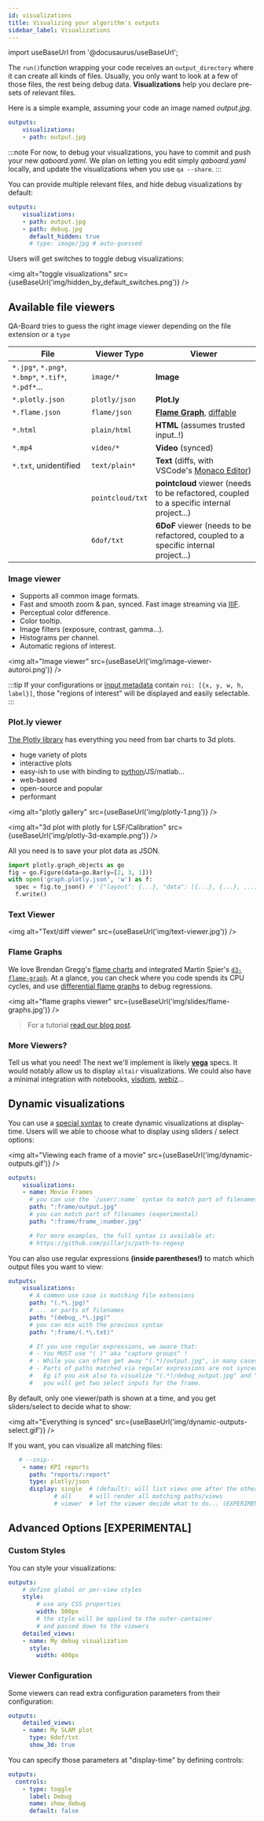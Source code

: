 ```yaml
---
id: visualizations
title: Visualizing your algorithm's outputs
sidebar_label: Visualizations
---
```

import useBaseUrl from '@docusaurus/useBaseUrl';

The `run()`function wrapping your code receives an `output_directory` where it can create all kinds of files. Usually, you only want to look at a few of those files, the rest being debug data. **Visualizations** help you declare pre-sets of relevant files. 

Here is a simple example, assuming your code an image named *output.jpg*.

```yaml title="qaboard.yaml"
outputs:
    visualizations:
    - path: output.jpg
```

:::note
For now, to debug your visualizations, you have to commit and push your new *qaboard.yaml*.
We plan on letting you edit simply *qaboard.yaml* locally, and update the visualizations when you use `qa --share`.
:::

You can provide multiple relevant files, and hide debug visualizations by default: 

```yaml {5-6} title="qaboard.yaml"
outputs:
    visualizations:
    - path: output.jpg
    - path: debug.jpg
      default_hidden: true
      # type: image/jpg # auto-guessed
```

Users will get switches to toggle debug visualizations:

<img alt="toggle visualizations" src={useBaseUrl('img/hidden_by_default_switches.png')} />


## Available file viewers
QA-Board tries to guess the right image viewer depending on the file extension or a `type`

File                                                | Viewer Type  | Viewer                                       |
----------------------------------------------------|--------------|----------------------------------------------|
`*.jpg*`, `*.png*`, `*.bmp*`, `*.tif*`, `*.pdf*`... |  `image/*`   | **Image**                                    |
`*.plotly.json`                                     | `plotly/json`| **Plot.ly**                                  |
`*.flame.json`                                      | `flame/json` | **[Flame Graph](http://www.brendangregg.com/flamegraphs.html)**, [diffable](http://www.brendangregg.com/blog/2014-11-09/differential-flame-graphs.html)          |
`*.html`                                            | `plain/html` | **HTML** (assumes trusted input..!)          |
`*.mp4`                                             | `video/*`    | **Video** (synced)                           |
`*.txt`, unidentified                               | `text/plain*`| **Text** (diffs, with VSCode's [Monaco Editor](https://microsoft.github.io/monaco-editor/))|
                                                    | `pointcloud/txt` | **pointcloud** viewer (needs to be refactored, coupled to a specific internal project...) |
                                                    | `6dof/txt`       | **6DoF** viewer (needs to be refactored, coupled to a specific internal project...)      |


### Image viewer
  * Supports all common image formats.
  * Fast and smooth zoom & pan, synced. Fast image streaming via [IIIF](https://iiif.io).
  * Perceptual color difference.
  * Color tooltip.
  * Image filters (exposure, contrast, gamma...).
  * Histograms per channel.
  * Automatic regions of interest.


<!-- <img alt="Image viewer" src={useBaseUrl('img/image-viewer.gif')} /> -->
<!-- <img alt="Image viewer" src={useBaseUrl('img/image-perceptural-diff.png')} /> -->

<img alt="Image viewer" src={useBaseUrl('img/image-viewer-autoroi.png')} />

:::tip
If your configurations or [input metadata](metadata-integration-external-databases) contain `roi: [{x, y, w, h, label}]`, those "regions of interest" will be displayed and easily selectable.
:::


<!-- http://qa:3000/CDE-Users/HW_ALG/CIS/tests/products/HM3/commit/051ee752a3aafa817b735bf34f7779dec9920387?reference=a4222720d3101049b3e43b458e2b8cd02470e65b&controls=%7B%22show%22%3A%7B%22Debug%20Image%22%3Afalse%2C%22CDE%20config%22%3Afalse%2C%22Video%22%3Afalse%2C%22BPC%20Directions%22%3Afalse%2C%22Remosaic%20RGB%22%3Afalse%2C%22HDR%20Merger%20LMS%20Weights%20Map%22%3Afalse%7D%2C%22diff%22%3Atrue%7D&batch=foveon_full&filter=Foveon_AFIT%2F61_SDQH_3_Nona_OutD_Person_FAR_1of800s_ISO100_5184x3792_GR.he&batch_ref=foveon_full&filter_ref= -->

### Plot.ly viewer
[The Plotly library](https://plot.ly/graphing-libraries/) has everything you need from bar charts to 3d plots.
- huge variety of plots
- interactive plots
- easy-ish to use with binding to [python](https://plot.ly/python/getting-started/)/JS/matlab...
- web-based
- open-source and popular
- performant

<img alt="plotly gallery" src={useBaseUrl('img/plotly-1.png')} />

<!-- <img alt="plotly gallery" src={useBaseUrl('img/plotly-2.png')} /> -->

<img alt="3d plot with plotly for LSF/Calibration" src={useBaseUrl('img/plotly-3d-example.png')} />

All you need is to save your plot data as JSON. 

```python
import plotly.graph_objects as go
fig = go.Figure(data=go.Bar(y=[2, 3, 1]))
with open('graph.plotly.json', 'w') as f:
  spec = fig.to_json() # '{"layout": {...}, "data": [{...}, {...}, ...]}'
  f.write()
```

### Text Viewer
<img alt="Text/diff viewer" src={useBaseUrl('img/text-viewer.jpg')} />

### Flame Graphs
We love Brendan Gregg's [flame charts](http://www.brendangregg.com/flamegraphs.html) and integrated Martin Spier's [`d3-flame-graph`](https://github.com/spiermar/d3-flame-graph). At a glance, you can check where you code spends its CPU cycles, and use [differential flame graphs]((http://www.brendangregg.com/blog/2014-11-09/differential-flame-graphs.html)) to debug regressions.

<img alt="flame graphs viewer" src={useBaseUrl('img/slides/flame-graphs.jpg')} />

> For a tutorial [read our blog post](https://samsung.github.io/qaboard/blog/2020/06/24/flame-graphs).

### More Viewers?
Tell us what you need! The next we'll implement is likely [**vega**](https://vega.github.io/vega/) specs. It would notably allow us to display `altair` visualizations. We could also have a minimal integration with notebooks, [visdom](https://github.com/facebookresearch/visdom), [webiz](https://webviz.io/)...


## Dynamic visualizations
You can use a [special syntax](https://github.com/pillarjs/path-to-regexp) to create dynamic visualizations at display-time. Users will we able to choose what to display using sliders / select options:

<img alt="Viewing each frame of a movie" src={useBaseUrl('img/dynamic-outputs.gif')} />

```yaml {5,7} title="qaboard.yaml"
outputs:
    visualizations:
    - name: Movie Frames
      # you can use the `/user/:name` syntax to match part of filenames
      path: ":frame/output.jpg"
      # you can match part of filenames (experimental)
      path: ":frame/frame_:number.jpg"

      # For more examples, the full syntax is available at:
      # https://github.com/pillarjs/path-to-regexp

```

You can also use regular expressions **(inside parentheses!)** to match which output files you want to view:

```yaml {4,6,8}
outputs:
    visualizations:
      # A common use case is matching file extensions
      path: "(.*\.jpg)"
      # ... or parts of filenames
      path: "(debug_.*\.jpg)"
      # you can mix with the previous syntax
      path: ":frame/(.*\.txt)"

      # If you use regular expressions, we aware that:
      # - You MUST use "( )" aka "capture groups" !
      # - While you can often get away "(.*)/output.jpg", in many cases you'd want "([^/]*)/output.jpg"
      # - Parts of paths matched via regular expressions are not synced with other outputs. Prefer the ":name" syntax
      #   Eg if you ask also to visualize "(.*)/debug_output.jpg" and "(.*)/output.jpg"
      #   you will get two select inputs for the frame.
```

By default, only one viewer/path is shown at a time, and you get sliders/select to decide what to show:

<img alt="Everything is synced" src={useBaseUrl('img/dynamic-outputs-select.gif')} />

If you want, you can visualize all matching files:

```yaml {5-7}
   # --snip--
    - name: KPI reports
      path: "reports/:report"
      type: plotly/json
      display: single  # (default): will list views one after the other
             # all     # will render all matching paths/views
             # viewer  # let the viewer decide what to do... (EXPERIMENTAL)
```


## Advanced Options [EXPERIMENTAL] 
### Custom Styles
You can style your visualizations:

```yaml {3-7,10-12}
outputs:
    # define global or per-view styles
    style:
        # use any CSS properties
        width: 500px
        # the style will be applied to the outer-container
        # and passed down to the viewers
    detailed_views:
    - name: My debug visualization
      style:
        width: 400px   
```

### Viewer Configuration
Some viewers can read extra configuration parameters from their configuration: 

```yaml {5}
outputs:
    detailed_views:
    - name: My SLAM plot
      type: 6dof/txt
      show_3d: true
```

You can specify those parameters at "display-time" by defining controls:

```yaml {2-7}
outputs:
  controls:
    - type: toggle
      label: Debug
      name: show_debug
      default: false
```

